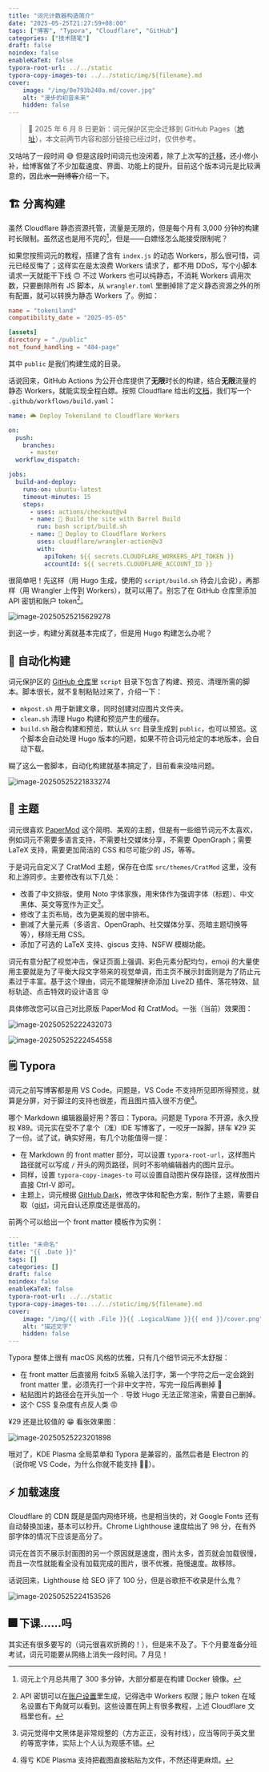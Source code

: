 ```yaml
---
title: "词元计数器构造简介"
date: "2025-05-25T21:27:59+08:00"
tags: ["博客", "Typora", "Cloudflare", "GitHub"]
categories: ["技术随笔"]
draft: false
noindex: false
enableKaTeX: false
typora-root-url: ../../static
typora-copy-images-to: ../../static/img/${filename}.md
cover:
    image: "/img/0e793b240a.md/cover.jpg"
    alt: "漫步的初音未来"
    hidden: false
---
```


> 🚨 2025 年 6 月 8 日更新：词元保护区完全迁移到 GitHub Pages（[地址](https://tokenicrat.github.io)），本文前两节内容和部分链接已经过时，仅供参考。

又咕咕了一段时间 😅 但是这段时间词元也没闲着，除了上次写的[迁移](/posts/4734b690d8/)，还小修小补，给博客做了不少加载速度、界面、功能上的提升。目前这个版本词元是比较满意的，因此~~水一则博客~~介绍一下。

## 🏗️ 分离构建

虽然 Cloudflare 静态资源托管，流量是无限的，但是每个月有 3,000 分钟的构建时长限制。虽然这也是用不完的[^1]，但是——白嫖怪怎么能接受限制呢？

[^1]: 词元上个月总共用了 300 多分钟，大部分都是在构建 Docker 镜像。

如果您按照词元的教程，搭建了含有 `index.js` 的动态 Workers，那么很可惜，词元已经反悔了；这样实在是太浪费 Workers 请求了，都不用 DDoS，写个小脚本请求一天就能干下线 🙃 不过 Workers 也可以纯静态，不消耗 Workers 调用次数，只要删除所有 JS 脚本，从 `wrangler.toml` 里删掉除了定义静态资源之外的所有配置，就可以转换为静态 Workers 了。例如：

```toml 
name = "tokeniland"
compatibility_date = "2025-05-05"

[assets]
directory = "./public"
not_found_handling = "404-page"
```

其中 `public` 是我们构建生成的目录。

话说回来，GitHub Actions 为公开仓库提供了**无限**时长的构建，结合**无限**流量的静态 Workers，就能实现全程白嫖。按照 Cloudflare 给出的[文档](https://developers.cloudflare.com/workers/ci-cd/external-cicd/github-actions/)，我们写一个 `.github/workflows/build.yaml`：

```yaml
name: 🌥️ Deploy Tokeniland to Cloudflare Workers

on:
  push:
    branches:
      - master
  workflow_dispatch:

jobs:
  build-and-deploy:
    runs-on: ubuntu-latest
    timeout-minutes: 15
    steps:
      - uses: actions/checkout@v4
      - name: 🚧 Build the site with Barrel Build
        run: bash script/build.sh
      - name: 🚀 Deploy to Cloudflare Workers
        uses: cloudflare/wrangler-action@v3
        with:
          apiToken: ${{ secrets.CLOUDFLARE_WORKERS_API_TOKEN }}
          accountId: ${{ secrets.CLOUDFLARE_ACCOUNT_ID }}
```

很简单吧！先这样（用 Hugo 生成，使用的 `script/build.sh` 待会儿会说），再那样（用 Wrangler 上传到 Workers），就可以用了。别忘了在 GitHub 仓库里添加 API 密钥和账户 token[^2]。

[^2]: API 密钥可以在[账户设置](https://dash.cloudflare.com/profile/api-tokens)里生成，记得选中 Workers 权限；账户 token 在域名设置右下角就可以看到。这些设置在网上有很多教程，上述 Cloudflare 文档里也有。

![image-20250525215629278](/img/0e793b240a.md/image-20250525215629278.png)

到这一步，构建分离就基本完成了，但是用 Hugo 构建怎么办呢？

## 🚧 自动化构建

词元保护区的 [GitHub 仓库](https://github.com/tokenicrat/tokeniland)里 `script` 目录下包含了构建、预览、清理所需的脚本。脚本很长，就不复制粘贴过来了，介绍一下：

- `mkpost.sh` 用于新建文章，同时创建对应图片文件夹。
- `clean.sh` 清理 Hugo 构建和预览产生的缓存。
- `build.sh` 融合构建和预览，默认从 `src` 目录生成到 `public`，也可以预览。这个脚本会自动处理 Hugo 版本的问题，如果不符合词元给定的本地版本，会自动下载。

糊了这么一套脚本，自动化构建就基本搞定了，目前看来没啥问题。

![image-20250525221833274](/img/0e793b240a.md/image-20250525221833274.png)

## 🎨 主题

词元很喜欢 [PaperMod](https://github.com/adityatelange/hugo-PaperMod) 这个简明、美观的主题，但是有一些细节词元不太喜欢，例如词元不需要多语言支持，不需要社交媒体分享，不需要 OpenGraph；需要 LaTeX 支持，需要更加简洁的 CSS 和尽可能少的 JS，等等。

于是词元自定义了 CratMod 主题，保存在仓库 `src/themes/CratMod` 这里，没有和上游同步。主要修改有以下几处：

- 改善了中文排版，使用 Noto 字体家族，用宋体作为强调字体（标题）、中文黑体、英文等宽作为正文[^3]。
- 修改了主页布局，改为更美观的居中排布。
- 删减了大量元素（多语言、OpenGraph、社交媒体分享、亮暗主题切换等等），移除无用 CSS。
- 添加了可选的 LaTeX 支持、giscus 支持、NSFW 模糊功能。

[^3]: 词元觉得中文黑体是非常规整的（方方正正，没有衬线），应当等同于英文里的等宽字体，实际上个人认为观感不错。

词元有意分配了视觉冲击，保证页面上强调、彩色元素分配均匀，emoji 的大量使用主要就是为了平衡大段文字带来的视觉单调，而主页不展示封面则是为了防止元素过于丰富。基于这个理由，词元不能理解拼命添加 Live2D 插件、落花特效、鼠标轨迹、点击特效的设计语言 😝

具体修改您可以自己对比原版 PaperMod 和 CratMod。一张（当前）效果图：

![image-20250525222432073](/img/0e793b240a.md/image-20250525222432073.png)

![image-20250525222454558](/img/0e793b240a.md/image-20250525222454558.png)

## 🗒️ Typora

词元之前写博客都是用 VS Code。问题是，VS Code 不支持所见即所得预览，就算是分屏，对于脚注的支持也很差，而且图片插入很不方便[^4]。

[^4]: 得亏 KDE Plasma 支持把截图直接粘贴为文件，不然还得更麻烦。

哪个 Markdown 编辑器最好用？答曰：Typora。问题是 Typora 不开源，永久授权 ¥89。词元实在受不了拿个（准）IDE 写博客了，一咬牙一跺脚，拼车 ¥29 买了一份。试了试，确实好用，有几个功能值得一提：

- 在 Markdown 的 front matter 部分，可以设置 `typora-root-url`，这样图片路径就可以写成 `/` 开头的网页路径，同时不影响编辑器内的图片显示。
- 同样，设置 `typora-copy-images-to` 可以设置自动图片保存路径，这样放图片直接 Ctrl-V 即可。
- 主题上，词元根据 [GitHub Dark](https://theme.typora.io/theme/Typora-GitHub-Themes/)，修改字体和配色方案，制作了主题，需要自取（[gist](https://gist.github.com/tokenicrat/b51021aa770025850c492e90c2fec43c)，词元自认还原度还是很高的。

前两个可以给出一个 front matter 模板作为实例：

```yaml
---
title: "未命名"
date: "{{ .Date }}"
tags: []
categories: []
draft: false
noindex: false
enableKaTeX: false
typora-root-url: ../../static
typora-copy-images-to: ../../static/img/${filename}.md
cover:
    image: "/img/{{ with .File }}{{ .LogicalName }}{{ end }}/cover.png"
    alt: "描述文字"
    hidden: false
---
```

Typora 整体上很有 macOS 风格的优雅，只有几个细节词元不太舒服：

- 在 front matter 后直接用 fcitx5 系输入法打字，第一个字符之后一定会跳到 front matter 里，必须先打一个非中文字符，写完一段后再删掉 🤔
- 粘贴图片的路径会在开头加一个 `.` 导致 Hugo 无法正常渲染，需要自己删掉。
- 这个 CSS 复杂度有点反人类 😡

¥29 还是比较值的 😁 看张效果图：

![image-20250525223201898](/img/0e793b240a.md/image-20250525223201898.png)

哦对了，KDE Plasma 全局菜单和 Typora 是兼容的，虽然后者是 Electron 的（说你呢 VS Code，为什么你就不能支持 😮‍💨）。

## ⚡ 加载速度

Cloudflare 的 CDN 既是是国内网络环境，也是相当快的，对 Google Fonts 还有自动替换加速，基本可以秒开。Chrome Lighthouse 速度给出了 98 分，在有外部字体的情况下应该是高分了。

词元在首页不展示封面图的另一个原因就是速度，图片太多，首页就会加载很慢，而且一次性就能看全没有加载完成的图片，很不优雅，拖慢速度。故移除。

话说回来，Lighthouse 给 SEO 评了 100 分，但是谷歌拒不收录是什么鬼？

![image-20250525224153526](/img/0e793b240a.md/image-20250525224153526.png)

## 🎆 下课……吗

其实还有很多要写的（词元很喜欢折腾的！），但是来不及了。下个月要准备分班考试，词元可能要从网络上消失一段时间。7 月见！
